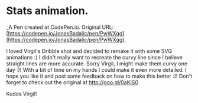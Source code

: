# Stats animation.
 _A Pen created at CodePen.io. Original URL: [https://codepen.io/JonasBadalic/pen/PwWXqg](https://codepen.io/JonasBadalic/pen/PwWXqg).

 I loved Virgil's Dribble shot and decided to remake it with some SVG animations :) I didn't really want to recreate the curvy line since I believe straight lines are more accurate. Sorry Virgil, I might make them curvy one day :)! With a bit of time on my hands I could make it even more detailed.
I hope you like it and post some feedback on how to make this better :)!
Don't forget to check out the original at
http://goo.gl/0aKiS0

Kudos Virgil!